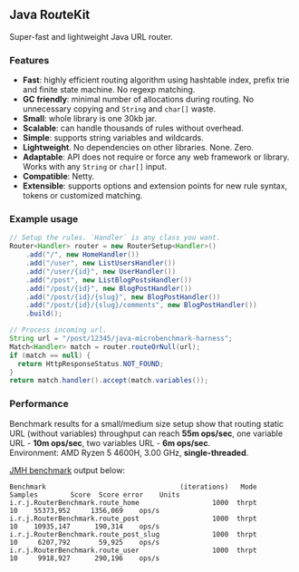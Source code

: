 Java Ro*u*teKit
---------------

Super-fast and lightweight Java URL router.

### Features

- **Fast**: highly efficient routing algorithm using hashtable index, prefix trie and finite state machine. No regexp matching.
- **GC friendly**: minimal number of allocations during routing. No unnecessary copying and `String` and `char[]` waste.
- **Small**: whole library is one 30kb jar.
- **Scalable**: can handle thousands of rules without overhead.
- **Simple**: supports string variables and wildcards.
- **Lightweight**. No dependencies on other libraries. None. Zero.
- **Adaptable**: API does not require or force any web framework or library. Works with any `String` or `char[]` input.
- **Compatible**: Netty.
- **Extensible**: supports options and extension points for new rule syntax, tokens or customized matching.

### Example usage

```java
// Setup the rules. `Handler` is any class you want.
Router<Handler> router = new RouterSetup<Handler>()
    .add("/", new HomeHandler())
    .add("/user", new ListUsersHandler())
    .add("/user/{id}", new UserHandler())
    .add("/post", new ListBlogPostsHandler())
    .add("/post/{id}", new BlogPostHandler())
    .add("/post/{id}/{slug}", new BlogPostHandler())
    .add("/post/{id}/{slug}/comments", new BlogPostHandler())
    .build();

// Process incoming url.
String url = "/post/12345/java-microbenchmark-harness";
Match<Handler> match = router.routeOrNull(url);
if (match == null) {
  return HttpResponseStatus.NOT_FOUND;
}
return match.handler().accept(match.variables());
```

### Performance

Benchmark results for a small/medium size setup show that routing static URL (without variables) throughput 
can reach <b>55m ops/sec</b>, one variable URL - <b>10m ops/sec</b>, two variables URL - <b>6m ops/sec</b>.
<br>
Environment: AMD Ryzen 5 4600H, 3.00 GHz, <b>single-threaded</b>.

<a href='/test/io/routekit/jmh'>JMH benchmark</a> output below:

```
Benchmark                                 (iterations)   Mode   Samples        Score  Score error    Units
i.r.j.RouterBenchmark.route_home                  1000  thrpt        10    55373,952     1356,069    ops/s
i.r.j.RouterBenchmark.route_post                  1000  thrpt        10    10935,147      190,314    ops/s
i.r.j.RouterBenchmark.route_post_slug             1000  thrpt        10     6207,792       59,925    ops/s
i.r.j.RouterBenchmark.route_user                  1000  thrpt        10     9918,927      290,196    ops/s
```
